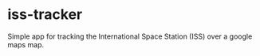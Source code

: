 # iss-tracker
Simple app for tracking the International Space Station (ISS) over a google maps map.
